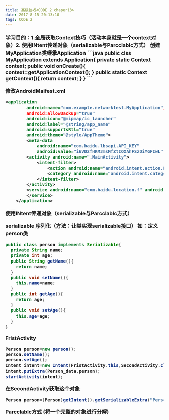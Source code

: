 ```yaml
---
title: 高级技巧<CODE 2 chaper13>
date: 2017-8-15 20:13:10
tags: CODE 2
---
```


<h3>学习目的：1.全局获取Context技巧（活动本身就是一个context对象）2. 使用INtent传递对象（serializable与Parcclablc方式）
创建MyApplication类继承Application
```java
public clss MyApplication extends Application{
  private static Context context;
  public void onCreate(){
    context=getApplicationContext();
  }
  public static Context getContext(){
    return context;
  }
}
```

修改AndroidMaifest.xml
```xml
<application
        android:name="com.example.networktest.MyApplication"//添加一行就行   路径一定要正确
        android:allowBackup="true"
        android:icon="@mipmap/ic_launcher"
        android:label="@string/app_name"
        android:supportsRtl="true"
        android:theme="@style/AppTheme">
        <meta-data
            android:name="com.baidu.lbsapi.API_KEY"
            android:value="i6VD2fHKM3msMfZtIOXAhFSzDiYGFIwL" />
        <activity android:name=".MainActivity">
            <intent-filter>
                <action android:name="android.intent.action.MAIN" />
                <category android:name="android.intent.category.LAUNCHER" />
            </intent-filter>
        </activity>
        <service android:name="com.baidu.location.f" android:enabled="true" android:process=":remote">
        </service>
    </application>
```

使用INtent传递对象（serializable与Parcclablc方式）

serializable 序列化（方法：让类实现serializable接口）
如：定义person类
```java
public class person implements Serializable{
  private String name;
  private int age;
  public String getName(){
    return name;
  }
  public void setName(){
    this.name=name;
  }
  public int getAge(){
    return age;
  }
  public void setAge(){
    this.age=age;
  }
}
```

FristActivity
```java
Person person=new person();
person.setName();
person.setAge();
Intent intent=new Intent(FristActivity.this,SecondActivity.class);
intent.putExtra(Person_data,person);
startActivity(intent);
```

在SecondActivity获取这个对象
```java
Person person=(Person)getIntent().getSerializableExtra("Person_data");

```


Parcclablc方式 (将一个完整的对象进行分解)
